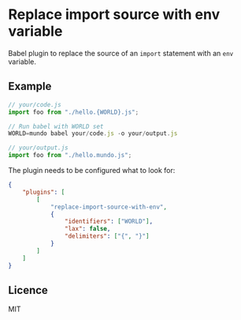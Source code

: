 # Replace import source with env variable

Babel plugin to replace the source of an `import` statement with an `env`
variable.

## Example

```js
// your/code.js
import foo from "./hello.{WORLD}.js";

// Run babel with WORLD set
WORLD=mundo babel your/code.js -o your/output.js

// your/output.js
import foo from "./hello.mundo.js";
```

The plugin needs to be configured what to look for:

```json
{
    "plugins": [
        [
            "replace-import-source-with-env",
            {
                "identifiers": ["WORLD"],
                "lax": false,
                "delimiters": ["{", "}"]
            }
        ]
    ]
}
```

## Licence

MIT
